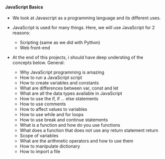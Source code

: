 ####  JavaScript Basics

- We look at Javascript as a programming language and its different uses.
- JavaScript is used for many things. Here, we will use JavaScript for 2 reasons:

    - Scripting (same as we did with Python)
    - Web front-end

- At the end of this projects, i should have deep understing of the concepts below.
General:

    - Why JavaScript programming is amazing
    - How to run a JavaScript script
    - How to create variables and constants
    - What are differences between var, const and let
    - What are all the data types available in JavaScript
    - How to use the if, if ... else statements
    - How to use comments
    - How to affect values to variables
    - How to use while and for loops
    - How to use break and continue statements
    - What is a function and how do you use functions
    - What does a function that does not use any return statement return
    - Scope of variables
    - What are the arithmetic operators and how to use them
    - How to manipulate dictionary
    - How to import a file

